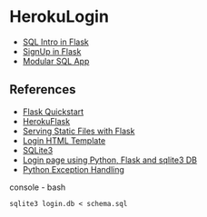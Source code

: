 # HerokuLogin

* [SQL Intro in Flask](https://github.com/eniompw/FlaskLogin/blob/master/first_db.py)
* [SignUp in Flask](https://github.com/eniompw/FlaskLogin/blob/master/signup%26login.py)
* [Modular SQL App](https://github.com/eniompw/FlaskLogin/blob/master/main.py)

## References
* [Flask Quickstart](https://flask.palletsprojects.com/en/1.1.x/quickstart/)
* [HerokuFlask](https://github.com/EN10/HerokuFlask)  
* [Serving Static Files with Flask](https://stackabuse.com/serving-static-files-with-flask/)   
* [Login HTML Template](https://www.w3schools.com/howto/tryit.asp?filename=tryhow_css_login_form)   
* [SQLite3](https://github.com/smileboywtu/SQLite3)
* [Login page using Python, Flask and sqlite3 DB](https://gist.github.com/PolBaladas/07bfcdefb5c1c57cdeb5#how-to-guide)     
* [Python Exception Handling](https://www.programiz.com/python-programming/exception-handling)


console - bash  

    sqlite3 login.db < schema.sql
